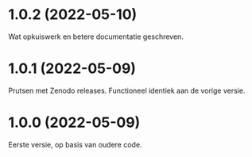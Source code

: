 # 1.0.2 (2022-05-10)

Wat opkuiswerk en betere documentatie geschreven.

# 1.0.1 (2022-05-09)

Prutsen met Zenodo releases. Functioneel identiek aan de vorige versie.

# 1.0.0 (2022-05-09)

Eerste versie, op basis van oudere code.

